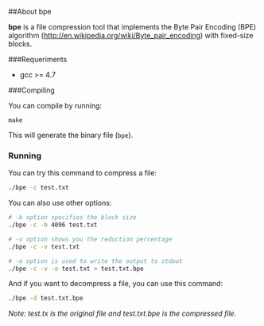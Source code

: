 ##About bpe

**bpe** is a file compression tool that implements the Byte Pair Encoding (BPE) algorithm (http://en.wikipedia.org/wiki/Byte_pair_encoding) with fixed-size blocks.

###Requeriments

* gcc >= 4.7

###Compiling

You can compile by running:

    make

This will generate the binary file (`bpe`).

### Running

You can try this command to compress a file:

```bash
./bpe -c test.txt
```

You can also use other options:

```bash
# -b option specifies the block size
./bpe -c -b 4096 test.txt

# -v option shows you the reduction percentage
./bpe -c -v test.txt

# -o option is used to write the output to stdout
./bpe -c -v -o test.txt > test.txt.bpe
```

And if you want to decompress a file, you can use this command:

```bash
./bpe -d test.txt.bpe
```

*Note: test.tx is the original file and test.txt.bpe is the compressed file.*
